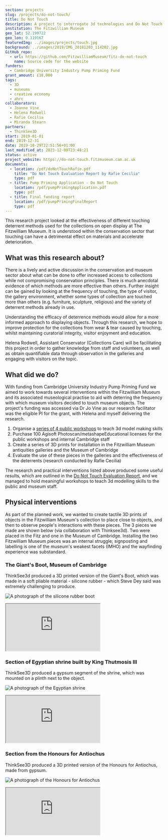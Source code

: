 ```yaml
---
section: projects
slug: /projects/do-not-touch/
title: Do Not Touch
description: A project to interrogate 3d technologies and Do Not Touch mentality in museums
institution: The Fitzwilliam Museum
geo_lat: 52.199722
geo_lon: 0.119167
featuredImg: ../images/projects/touch.jpg
background: ../images/2019/IMG_20181203_114202.jpg
GitHub_repo:
  - url: https://github.com/FitzwilliamMuseum/fitz-do-not-touch
    name: Source code for the website
funders:
  - Cambridge University Industry Pump Priming Fund
grant_amount: £18,000
tags:
  - 3D
  - museums
  - creative economy
  - ahrc
collaborators:
  - Joanne Vine
  - Helena Rodwell
  - Rafie Cecilia
  - Miranda Stearn
partners:
  - ThinkSee3D
start: 2019-01-01
end: 2019-12-31
date: 2019-10-29T22:51:56+01:00
last_modified_at: 2023-12-09T23:48:21
status: active
project_website: https://do-not-touch.fitzmuseum.cam.ac.uk
documents:
  - location: /pdf/doNotTouchRafie.pdf
    title: "Do Not Touch Evaluation Report by Rafie Cecilia"
    type: pdf
  - title: Pump Priming Application - Do Not Touch
    location: /pdf/pumpPrimingApplication.pdf
    type: pdf
  - title: Final funding report
    location: /pdf/pumpPrimingFinalReport
    type: pdf
---
```

This research project looked at the effectiveness of different touching deterrent methods used for the collections on 
open display at The Fitzwilliam Museum. It is understood within the conservation sector that touching can have a 
detrimental effect on materials and accelerate deterioration. 

## What was this research about? 

There is a lively and active discussion in the conservation and museum sector about what can be done to offer increased 
access to collections while not compromising conservation principles. There is much anecdotal evidence of which methods 
are more effective than others. Further insight can be gained by looking at the frequency of touching, the type of visitor, 
the gallery environment, whether some types of collection are touched more than others (e.g. furniture, sculpture, 
religious) and the variety of deterrent methods already in use.

Understanding the efficacy of deterrence methods would allow for a more informed approach to displaying objects. Through 
this research, we hope to improve protection for the collections from wear & tear caused by touching, whilst maintaining 
curatorial integrity, visitor enjoyment and education.

Helena Rodwell, Assistant Conservator (Collections Care) will be facilitating this project in order to gather knowledge 
from staff and volunteers, as well as obtain quantifiable data through observation in the galleries and engaging with 
visitors on the topic.

## What did we do?

With funding from Cambridge University Industry Pump Priming Fund we aimed to work towards several interventions within 
the Fitzwilliam Museum and its associated museological practise to aid with deterring the frequency with which museum visitors
decided to touch museum objects. The project's funding was accessed via Dr Jo Vine as our research facilitator was 
the eligible PI for the grant, with Helena and myself delivering the research.

1. Organise a [series of 4 public workshops](/content/projects/pump-priming) to teach 3d model making skills
2. Purchase 100 Agisoft Photoscan/metashapeEducational licenses for the public workshops and internal Cambridge staff
3. Create a series of 3D prints for installation in the Fitzwilliam Museum antiquities galleries and the Museum of Cambridge 
4. Evaluate the use of these pieces in the galleries and the effectiveness of the deterrents (research conducted by Rafie Cecilia)

The research and practical interventions listed above produced some useful results, which are outlined in the [Do Not Touch Evaluation Report,](/doNotTouchRafie.pdf) 
and we managed to hold meaningful workshops to teach 3d modelling skills to the public and museum staff. 

## Physical interventions

As part of the planned work, we wanted to create tactile 3D prints of objects in the Fitzwilliam Museum's collection to
place close to objects, and then to observe people's interactions with these pieces. The 3 pieces we made are shown below (via collaboration with Thinksee3d). Two 
were placed in the Fitz and one in the Museum of Cambridge. Installing the two Fitzwilliam Museum pieces was an internal struggle; signposting and 
labelling is one of the museum's weakest facets (IMHO) and the wayfinding experience was substandard. 

### The Giant's Boot, Museum of Cambridge 

ThinkSee3d produced a 3D printed version of the Giant's Boot, which was made in a soft pliable material - silicone rubber - 
which Steve Dey said was extremely challenging to produce.

![A photograph of the silicone rubber boot](../images/2019/IMG_20190719_094927.jpg)

<div class="ratio-16x9 ratio my-3">
    <iframe title="The Giant's Boot - Museum of Cambridge"  allowfullscreen mozallowfullscreen="true" webkitallowfullscreen="true" allow="autoplay; fullscreen; xr-spatial-tracking" xr-spatial-tracking execution-while-out-of-viewport execution-while-not-rendered web-share src="https://sketchfab.com/models/aa6ca7746b6d4e9cb02804f9a9d929ea/embed"> </iframe>
</div>

### Section of Egyptian shrine built by King Thutmosis III

ThinkSee3D produced a gypsum segment of the shrine, which was mounted on a plinth next to the object. 

![A photograph of the Egyptian shrine](../images/2019/heb-3d.jpg)

<div class="ratio-16x9 ratio my-3">
    <iframe title="Egyptian shrine built by King Thutmosis III"  allowfullscreen mozallowfullscreen="true" webkitallowfullscreen="true" allow="autoplay; fullscreen; xr-spatial-tracking" xr-spatial-tracking execution-while-out-of-viewport execution-while-not-rendered web-share src="https://sketchfab.com/models/c1cb479061e54e41bfdfcbf6b1c32a69/embed"> </iframe>
</div>

###  Section from the Honours for Antiochus

ThinkSee3D produced a 3D printed version of the Honours for Antiochus, made from gypsum. 

![A photograph of the Honours for Antiochus](../images/2019/honours-3d.jpg)

<div class="ratio-16x9 ratio my-3">
    <iframe title="Honours for Antiochus"  allowfullscreen mozallowfullscreen="true" webkitallowfullscreen="true" allow="autoplay; fullscreen; xr-spatial-tracking" xr-spatial-tracking execution-while-out-of-viewport execution-while-not-rendered web-share src="https://sketchfab.com/models/5704545fad3c46a7a58f11e18c342834/embed"> </iframe>
</div>